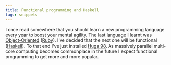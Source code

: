 ```yaml
---
title: Functional programming and Haskell
tags: snippets
---
```


I once read somewhere that you should learn a new programming language every year to boost your mental agility. The last language I learnt was [Object-Oriented](http://wincent.dev/wiki/Object-Oriented) ([Ruby](http://wincent.dev/wiki/Ruby)). I've decided that the next one will be functional ([Haskell](http://wincent.dev/wiki/Haskell)). To that end I've just installed [Hugs 98](http://www.haskell.org/hugs/). As massively parallel multi-core computing becomes commonplace in the future I expect functional programming to get more and more popular.
